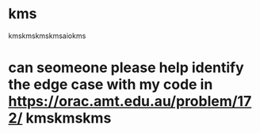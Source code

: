 # kms
kmskmskmskmsaiokms


# can seomeone please help identify the edge case with my code in https://orac.amt.edu.au/problem/172/ kmskmskms
